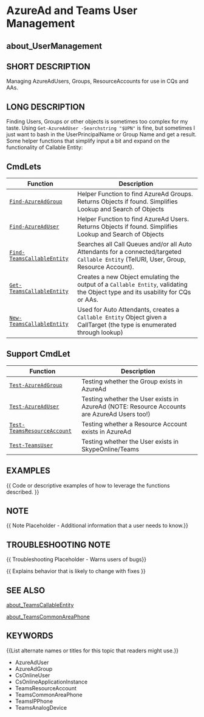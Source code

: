 ﻿# AzureAd and Teams User Management

## about_UserManagement

## SHORT DESCRIPTION

Managing AzureAdUsers, Groups, ResourceAccounts for use in CQs and AAs.

## LONG DESCRIPTION

Finding Users, Groups or other objects is sometimes too complex for my taste. Using `Get-AzureAdUser -Searchstring "$UPN"` is fine, but sometimes I just want to bash in the UserPrincipalName or Group Name and get a result. Some helper functions that simplify input a bit and expand on the functionality of Callable Entity:

## CmdLets

| Function                                                  | Description                                                                                                                             |
| --------------------------------------------------------- | --------------------------------------------------------------------------------------------------------------------------------------- |
| [`Find-AzureAdGroup`](Find-AzureAdGroup.md)               | Helper Function to find AzureAd Groups. Returns Objects if found. Simplifies Lookup and Search of Objects                               |
| [`Find-AzureAdUser`](Find-AzureAdUser.md)                 | Helper Function to find AzureAd Users. Returns Objects if found. Simplifies Lookup and Search of Objects                                |
| [`Find-TeamsCallableEntity`](Find-TeamsCallableEntity.md) | Searches all Call Queues and/or all Auto Attendants for a connected/targeted `Callable Entity` (TelURI, User, Group, Resource Account). |
| [`Get-TeamsCallableEntity`](Get-TeamsCallableEntity.md)   | Creates a new Object emulating the output of a `Callable Entity`, validating the Object type and its usability for CQs or AAs.          |
| [`New-TeamsCallableEntity`](New-TeamsCallableEntity.md)   | Used for Auto Attendants, creates a `Callable Entity` Object given a CallTarget (the type is enumerated through lookup)                 |

## Support CmdLet

| Function                                                    | Description                                                                                 |
| ----------------------------------------------------------- | ------------------------------------------------------------------------------------------- |
| [`Test-AzureAdGroup`](Test-AzureAdGroup.md)                 | Testing whether the Group exists in AzureAd                                                 |
| [`Test-AzureAdUser`](Test-AzureAdUser.md)                   | Testing whether the User exists in AzureAd (NOTE: Resource Accounts are AzureAd Users too!) |
| [`Test-TeamsResourceAccount`](Test-TeamsResourceAccount.md) | Testing whether a Resource Account exists in AzureAd                                        |
| [`Test-TeamsUser`](Test-TeamsUser.md)                       | Testing whether the User exists in SkypeOnline/Teams                                        |

## EXAMPLES

{{ Code or descriptive examples of how to leverage the functions described. }}

## NOTE

{{ Note Placeholder - Additional information that a user needs to know.}}

## TROUBLESHOOTING NOTE

{{ Troubleshooting Placeholder - Warns users of bugs}}

{{ Explains behavior that is likely to change with fixes }}

## SEE ALSO

[about_TeamsCallableEntity](about_TeamsCallableEntity.md)

[about_TeamsCommonAreaPhone](about_TeamsCommonAreaPhone.md)

## KEYWORDS

{{List alternate names or titles for this topic that readers might use.}}

- AzureAdUser
- AzureAdGroup
- CsOnlineUser
- CsOnlineApplicationInstance
- TeamsResourceAccount
- TeamsCommonAreaPhone
- TeamsIPPhone
- TeamsAnalogDevice
